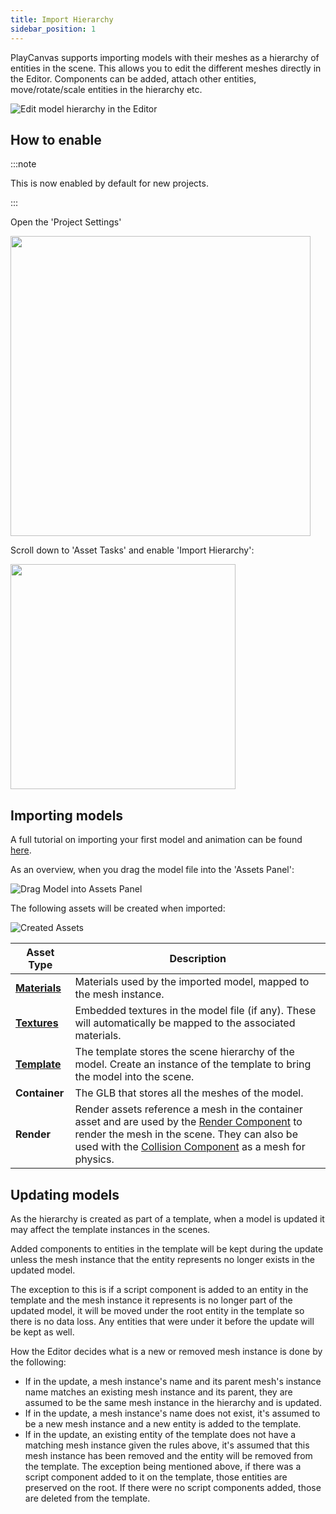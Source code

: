 ```yaml
---
title: Import Hierarchy
sidebar_position: 1
---
```


PlayCanvas supports importing models with their meshes as a hierarchy of entities in the scene. This allows you to edit the different meshes directly in the Editor. Components can be added, attach other entities, move/rotate/scale entities in the hierarchy etc.

![Edit model hierarchy in the Editor](/img/user-manual/assets/import-pipeline/import-hierarchy/edit-hierarchy.gif)

## How to enable

:::note

This is now enabled by default for new projects.

:::

Open the 'Project Settings'

<img loading="lazy" src="/img/user-manual/assets/import-pipeline/import-hierarchy/project-settings.png" width="480" />

Scroll down to 'Asset Tasks' and enable 'Import Hierarchy':

<img loading="lazy" src="/img/user-manual/assets/import-pipeline/import-hierarchy/asset-tasks.png" width="360" />

## Importing models

A full tutorial on importing your first model and animation can be found [here][first_model_animation_import].

As an overview, when you drag the model file into the 'Assets Panel':

![Drag Model into Assets Panel](/img/user-manual/assets/import-pipeline/import-hierarchy/import-model.gif)

The following assets will be created when imported:

![Created Assets](/img/user-manual/assets/import-pipeline/import-hierarchy/created-assets.png)

| Asset Type | Description |
|------------|-------------|
| **[Materials][material_asset]** | Materials used by the imported model, mapped to the mesh instance. |
| **[Textures][texture_asset]** | Embedded textures in the model file (if any). These will automatically be mapped to the associated materials. |
| **[Template][template_asset]** | The template stores the scene hierarchy of the model. Create an instance of the template to bring the model into the scene. |
| **Container** | The GLB that stores all the meshes of the model. |
| **Render** | Render assets reference a mesh in the container asset and are used by the [Render Component][render_component] to render the mesh in the scene. They can also be used with the [Collision Component][collision_component] as a mesh for physics. |

## Updating models

As the hierarchy is created as part of a template, when a model is updated it may affect the template instances in the scenes.

Added components to entities in the template will be kept during the update unless the mesh instance that the entity represents no longer exists in the updated model.

The exception to this is if a script component is added to an entity in the template and the mesh instance it represents is no longer part of the updated model, it will be moved under the root entity in the template so there is no data loss. Any entities that were under it before the update will be kept as well.

How the Editor decides what is a new or removed mesh instance is done by the following:

- If in the update, a mesh instance's name and its parent mesh's instance name matches an existing mesh instance and its parent, they are assumed to be the same mesh instance in the hierarchy and is updated.
- If in the update, a mesh instance's name does not exist, it's assumed to be a new mesh instance and a new entity is added to the template.
- If in the update, an existing entity of the template does not have a matching mesh instance given the rules above, it's assumed that this mesh instance has been removed and the entity will be removed from the template. The exception being mentioned above, if there was a script component added to it on the template, those entities are preserved on the root. If there were no script components added, those are deleted from the template.

[material_asset]: /user-manual/assets/types/material/
[texture_asset]: /user-manual/assets/types/texture/
[template_asset]: /user-manual/templates/
[render_component]: https://api.playcanvas.com/classes/Engine.RenderComponent.html
[collision_component]: https://api.playcanvas.com/classes/Engine.CollisionComponent.html
[first_model_animation_import]: /tutorials/importing-first-model-and-animation/
